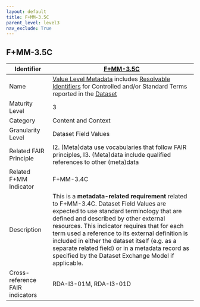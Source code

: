 ```yaml
---
layout: default
title: F+MM-3.5C
parent_level: level3
nav_exclude: True
---
```


## F+MM-3.5C

| Identifier | [F+MM-3.5C](https://github.com/FAIRplus/Data-Maturity/edit/v0.3/docs/_indicators/H.%20F+MM-3.5C.md) |
| --------- | ----------|
| Name | [Value Level Metadata](https://fairplus.github.io/Data-Maturity/docs/Glossary/#value-level-metadata) includes [Resolvable Identifiers](https://fairplus.github.io/Data-Maturity/docs/Glossary/#resolvable-identifier) for Controlled and/or Standard Terms reported in the [Dataset](https://fairplus.github.io/Data-Maturity/docs/Glossary/#dataset)  |
| Maturity Level | 3 |
| Category | Content and Context |
| Granularity Level | Dataset Field Values |
| Related FAIR Principle | I2. (Meta)data use vocabularies that follow FAIR principles, I3. (Meta)data include qualified references to other (meta)data|
| Related F+MM Indicator| F+MM-3.4C|
| Description | This is a **metadata-related requirement** related to F+MM-3.4C. Dataset Field Values are expected to use standard terminology that are defined and described by other external resources. This indicator requires that for each term used a reference to its external definition is included in either the dataset itself (e.g. as a separate related field) or in a metadata record as specified by the Dataset Exchange Model if applicable. |
| Cross-reference FAIR indicators | RDA-I3-01M, RDA-I3-01D  |
